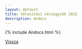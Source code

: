 ```yaml
---
layout: default
title: Választási névjegyzék 2022
description: Andocs
---
```


{% include Andocs.html %}

[Vissza](./)
